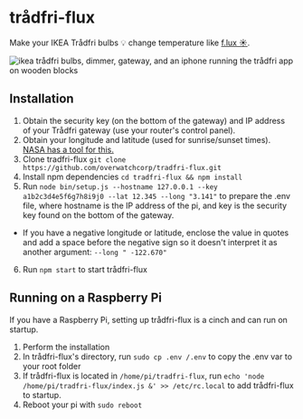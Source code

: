 # trådfri-flux
Make your IKEA Trådfri bulbs 💡 change temperature like [f.lux ☀️](https://justgetflux.com).   

![ikea trådfri bulbs, dimmer, gateway, and an iphone running the trådfri app on wooden blocks](http://www.ikea.com/ms/sv_SE/img/fy17/belysning/smart-belysning/ikea_smart_belysning_1620x841.gif)
## Installation
1. Obtain the security key (on the bottom of the gateway) and IP address of your Trådfri gateway (use your router's control panel).
2. Obtain your longitude and latitude (used for sunrise/sunset times). [NASA has a tool for this.](https://mynasadata.larc.nasa.gov/latitudelongitude-finder/)
3. Clone tradfri-flux `git clone https://github.com/overwatchcorp/tradfri-flux.git`
5. Install npm dependencies `cd tradfri-flux && npm install`
5. Run `node bin/setup.js --hostname 127.0.0.1 --key a1b2c3d4e5f6g7h8i9j0 --lat 12.345 --long "3.141"` to prepare the .env file, where hostname is the IP address of the pi, and key is the security key found on the bottom of the gateway.
  - If you have a negative longitude or latitude, enclose the value in quotes and add a space before the negative sign so it doesn't interpret it as another argument: `--long " -122.670"`
6. Run `npm start` to start trådfri-flux

## Running on a Raspberry Pi
If you have a Raspberry Pi, setting up trådfri-flux is a cinch and can run on startup.
1. Perform the installation
2. In trådfri-flux's directory, run `sudo cp .env /.env` to copy the .env var to your root folder
3. If trådfri-flux is located in `/home/pi/tradfri-flux`, run `echo 'node /home/pi/tradfri-flux/index.js &' >> /etc/rc.local` to add trådfri-flux to startup.
4. Reboot your pi with `sudo reboot`
